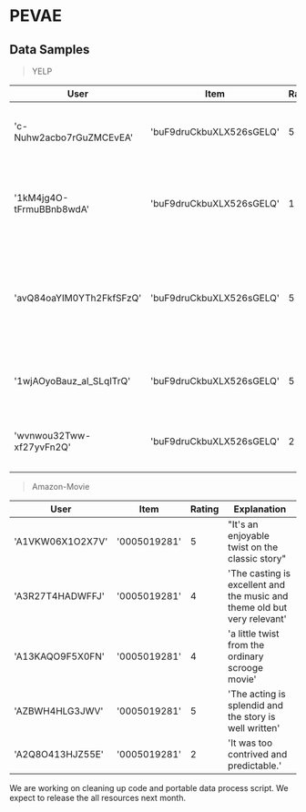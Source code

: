 # PEVAE
## Data Samples

>YELP

|User|Item|Rating|Explanation|
| ----------- | ----------- | ----------- | ----------- |
|'c-Nuhw2acbo7rGuZMCEvEA'|'buF9druCkbuXLX526sGELQ'|5|"It's about enjoying amazing food and wine"|
| '1kM4jg4O-tFrmuBBnb8wdA'| 'buF9druCkbuXLX526sGELQ'| 1|'The Service is horrible the waitress never comes over to the table'|
| 'avQ84oaYIM0YTh2FkfSFzQ' | 'buF9druCkbuXLX526sGELQ' | 5|"The price's on the menu are very affordable compared to other restaurants in the area"|
| '1wjAOyoBauz_al_SLqITrQ' | 'buF9druCkbuXLX526sGELQ' | 5|'the prices are very fair for the superb quality'|
| 'wvnwou32Tww-xf27yvFn2Q' | 'buF9druCkbuXLX526sGELQ' | 2|'The fried bread with the burrata was excellent'|

>Amazon-Movie

|User|Item|Rating|Explanation|
| --- | --- | --- | --- |
| 'A1VKW06X1O2X7V' | '0005019281' | 5 |"It's an enjoyable twist on the classic story"|
| 'A3R27T4HADWFFJ' | '0005019281' | 4|'The casting is excellent and the music and theme old but very relevant'|
| 'A13KAQO9F5X0FN' | '0005019281' | 4|'a little twist from the ordinary scrooge movie'|
| 'AZBWH4HLG3JWV' | '0005019281' | 5|'The acting is splendid and the story is well written'|
| 'A2Q8O413HJZ55E' | '0005019281' | 2|'It was too contrived and predictable.'|

We are working on cleaning up code and portable data process script. We expect to release the all resources next month.
